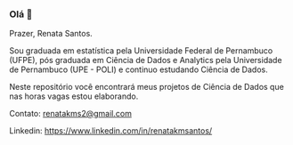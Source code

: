 ### Olá 👋

Prazer, Renata Santos.

Sou graduada em estatística pela Universidade Federal de Pernambuco (UFPE), pós graduada em Ciência de Dados e Analytics pela Universidade de Pernambuco (UPE - POLI) e continuo estudando Ciência de Dados. 

Neste repositório você encontrará meus projetos de Ciência de Dados que nas horas vagas estou elaborando. 


Contato: renatakms2@gmail.com

Linkedin: https://www.linkedin.com/in/renatakmsantos/
